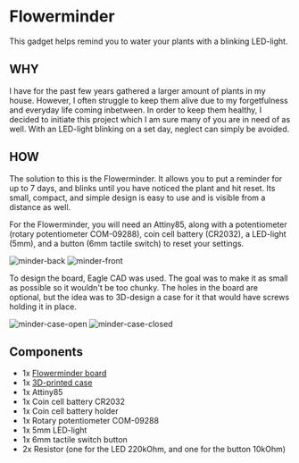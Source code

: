 # Flowerminder
This gadget helps remind you to water your plants with a blinking LED-light.

## WHY
I have for the past few years gathered a larger amount of plants in my house. However, I often struggle to keep them alive due to my forgetfulness and everyday life coming inbetween. In order to keep them healthy, I decided to initiate this project which I am sure many of you are in need of as well. With an LED-light blinking on a set day, neglect can simply be avoided.

## HOW
The solution to this is the Flowerminder. It allows you to put a reminder for up to 7 days, and blinks until you have noticed the plant and hit reset. Its small, compact, and simple design is easy to use and is visible from a distance as well.

For the Flowerminder, you will need an Attiny85, along with a potentiometer (rotary potentiometer COM-09288), coin cell battery (CR2032), a LED-light (5mm), and a button (6mm tactile switch) to reset your settings. 

![minder-back](https://imgur.com/a/29p8I1t)
![minder-front](https://imgur.com/a/UwQUgGh)

To design the board, Eagle CAD was used. The goal was to make it as small as possible so it wouldn't be too chunky. The holes in the board are optional, but the idea was to 3D-design a case for it that would have screws holding it in place. 

![minder-case-open](https://imgur.com/a/4QxicFC)
![minder-case-closed](https://imgur.com/a/02Rcp6m)

## Components
* 1x [Flowerminder board](https://www.pcbway.com/project/shareproject/Flowerminder.html)
* 1x [3D-printed case](https://www.tinkercad.com/things/kMWTQKFdEJA) 
* 1x Attiny85
* 1x Coin cell battery CR2032
* 1x Coin cell battery holder
* 1x Rotary potentiometer COM-09288
* 1x 5mm LED-light
* 1x 6mm tactile switch button
* 2x Resistor (one for the LED 220kOhm, and one for the button 10kOhm)

